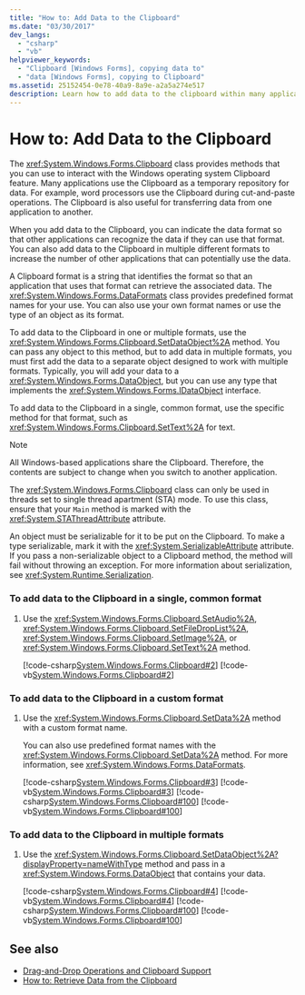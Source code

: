 ```yaml
---
title: "How to: Add Data to the Clipboard"
ms.date: "03/30/2017"
dev_langs:
  - "csharp"
  - "vb"
helpviewer_keywords:
  - "Clipboard [Windows Forms], copying data to"
  - "data [Windows Forms], copying to Clipboard"
ms.assetid: 25152454-0e78-40a9-8a9e-a2a5a274e517
description: Learn how to add data to the clipboard within many applications and transfer that data from one application to another.
---
```

# How to: Add Data to the Clipboard

The <xref:System.Windows.Forms.Clipboard> class provides methods that you can use to interact with the Windows operating system Clipboard feature. Many applications use the Clipboard as a temporary repository for data. For example, word processors use the Clipboard during cut-and-paste operations. The Clipboard is also useful for transferring data from one application to another.

When you add data to the Clipboard, you can indicate the data format so that other applications can recognize the data if they can use that format. You can also add data to the Clipboard in multiple different formats to increase the number of other applications that can potentially use the data.

A Clipboard format is a string that identifies the format so that an application that uses that format can retrieve the associated data. The <xref:System.Windows.Forms.DataFormats> class provides predefined format names for your use. You can also use your own format names or use the type of an object as its format.

To add data to the Clipboard in one or multiple formats, use the <xref:System.Windows.Forms.Clipboard.SetDataObject%2A> method. You can pass any object to this method, but to add data in multiple formats, you must first add the data to a separate object designed to work with multiple formats. Typically, you will add your data to a <xref:System.Windows.Forms.DataObject>, but you can use any type that implements the <xref:System.Windows.Forms.IDataObject> interface.

To add data to the Clipboard in a single, common format, use the specific method for that format, such as <xref:System.Windows.Forms.Clipboard.SetText%2A> for text.

> [!NOTE]
> All Windows-based applications share the Clipboard. Therefore, the contents are subject to change when you switch to another application.
>
> The <xref:System.Windows.Forms.Clipboard> class can only be used in threads set to single thread apartment (STA) mode. To use this class, ensure that your `Main` method is marked with the <xref:System.STAThreadAttribute> attribute.
>
> An object must be serializable for it to be put on the Clipboard. To make a type serializable, mark it with the <xref:System.SerializableAttribute> attribute. If you pass a non-serializable object to a Clipboard method, the method will fail without throwing an exception. For more information about serialization, see <xref:System.Runtime.Serialization>.

### To add data to the Clipboard in a single, common format

1. Use the <xref:System.Windows.Forms.Clipboard.SetAudio%2A>, <xref:System.Windows.Forms.Clipboard.SetFileDropList%2A>, <xref:System.Windows.Forms.Clipboard.SetImage%2A>, or <xref:System.Windows.Forms.Clipboard.SetText%2A> method.

    [!code-csharp[System.Windows.Forms.Clipboard#2](~/samples/snippets/csharp/VS_Snippets_Winforms/System.Windows.Forms.Clipboard/CS/form1.cs#2)]
    [!code-vb[System.Windows.Forms.Clipboard#2](~/samples/snippets/visualbasic/VS_Snippets_Winforms/System.Windows.Forms.Clipboard/vb/form1.vb#2)]

### To add data to the Clipboard in a custom format

1. Use the <xref:System.Windows.Forms.Clipboard.SetData%2A> method with a custom format name.

    You can also use predefined format names with the <xref:System.Windows.Forms.Clipboard.SetData%2A> method. For more information, see <xref:System.Windows.Forms.DataFormats>.

    [!code-csharp[System.Windows.Forms.Clipboard#3](~/samples/snippets/csharp/VS_Snippets_Winforms/System.Windows.Forms.Clipboard/CS/form1.cs#3)]
    [!code-vb[System.Windows.Forms.Clipboard#3](~/samples/snippets/visualbasic/VS_Snippets_Winforms/System.Windows.Forms.Clipboard/vb/form1.vb#3)]
    [!code-csharp[System.Windows.Forms.Clipboard#100](~/samples/snippets/csharp/VS_Snippets_Winforms/System.Windows.Forms.Clipboard/CS/form1.cs#100)]
    [!code-vb[System.Windows.Forms.Clipboard#100](~/samples/snippets/visualbasic/VS_Snippets_Winforms/System.Windows.Forms.Clipboard/vb/form1.vb#100)]

### To add data to the Clipboard in multiple formats

1. Use the <xref:System.Windows.Forms.Clipboard.SetDataObject%2A?displayProperty=nameWithType> method and pass in a <xref:System.Windows.Forms.DataObject> that contains your data.

    [!code-csharp[System.Windows.Forms.Clipboard#4](~/samples/snippets/csharp/VS_Snippets_Winforms/System.Windows.Forms.Clipboard/CS/form1.cs#4)]
    [!code-vb[System.Windows.Forms.Clipboard#4](~/samples/snippets/visualbasic/VS_Snippets_Winforms/System.Windows.Forms.Clipboard/vb/form1.vb#4)]
    [!code-csharp[System.Windows.Forms.Clipboard#100](~/samples/snippets/csharp/VS_Snippets_Winforms/System.Windows.Forms.Clipboard/CS/form1.cs#100)]
    [!code-vb[System.Windows.Forms.Clipboard#100](~/samples/snippets/visualbasic/VS_Snippets_Winforms/System.Windows.Forms.Clipboard/vb/form1.vb#100)]

## See also

- [Drag-and-Drop Operations and Clipboard Support](drag-and-drop-operations-and-clipboard-support.md)
- [How to: Retrieve Data from the Clipboard](how-to-retrieve-data-from-the-clipboard.md)
